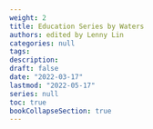 ```yaml
---
weight: 2
title: Education Series by Waters
authors: edited by Lenny Lin
categories: null
tags:
description: 
draft: false
date: "2022-03-17"
lastmod: "2022-05-17"
series: null
toc: true
bookCollapseSection: true
---
```



<!--more-->

